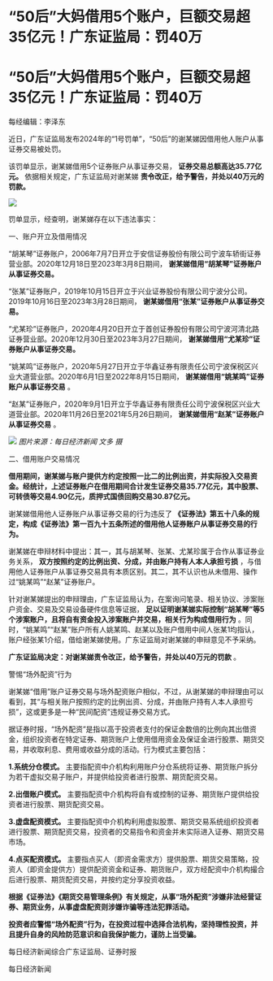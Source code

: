 # “50后”大妈借用5个账户，巨额交易超35亿元！广东证监局：罚40万

# “50后”大妈借用5个账户，巨额交易超35亿元！广东证监局：罚40万

每经编辑：李泽东

近日，广东证监局发布2024年的“1号罚单”，“50后”的谢某娣因借用他人账户从事证券交易被处罚。

该罚单显示，谢某娣借用5个证券账户从事证券交易， **证券交易总额高达35.77亿元。** 依据相关规定，广东证监局对谢某娣
**责令改正，给予警告，并处以40万元的罚款。**

![](https://inews.gtimg.com/om_bt/OMARTkslOWL9BwL2QK86dMA2jlGcXc0_7vACkNVAOVpHMAA/1000)

罚单显示，经查明，谢某娣存在以下违法事实：

一、账户开立及借用情况

“胡某琴”证券账户，2006年7月7日开立于安信证券股份有限公司宁波车轿街证券营业部。2020年12月18日至2023年3月8日期间，
**谢某娣借用“胡某琴”证券账户从事证券交易。**

“张某”证券账户，2019年10月15日开立于兴业证券股份有限公司宁波分公司。2019年10月16日至2023年3月28日期间，
**谢某娣借用“张某”证券账户从事证券交易。**

“尤某珍”证券账户，2020年4月20日开立于首创证券股份有限公司宁波河清北路证券营业部。2020年12月30日至2023年3月27日期间，
**谢某娣借用“尤某珍”证券账户从事证券交易。**

“姚某鸣”证券账户，2020年5月27日开立于华鑫证券有限责任公司宁波保税区兴业大道营业部。2020年6月1日至2022年8月15日期间，
**谢某娣借用“姚某鸣”证券账户从事证券交易** 。

“赵某”证券账户，2020年9月1日开立于华鑫证券有限责任公司宁波保税区兴业大道营业部。2020年11月26日至2021年5月26日期间，
**谢某娣借用“赵某”证券账户从事证券交易** 。

![](https://inews.gtimg.com/om_bt/Ogf76Zd7OJFefKc7dfMbku0uaRSfUZkwPdFNrOpGympNMAA/1000)
_图片来源：每日经济新闻 文多 摄_

二、借用账户交易情况

**借用期间，谢某娣与账户提供方约定按照一比二的比例出资，并实际投入交易资金。经统计，上述证券账户在借用期间合计发生证券交易35.77亿元，其中股票、可转债等交易4.90亿元，质押式国债回购交易30.87亿元。**

谢某娣借用他人证券账户从事证券交易的行为违反了 **《证券法》第五十八条的规定，构成《证券法》第一百九十五条所述的借用他人证券账户从事证券交易的行为。**

谢某娣在申辩材料中提出：其一，其与胡某琴、张某、尤某珍属于合作从事证券业务关系， **双方按照约定的比例出资、分成，并由账户持有人本人承担亏损**
，与借用他人证券账户从事证券交易具有本质区别。其二，其不认识也从未借用、操作过“姚某鸣”“赵某”证券账户。

针对谢某娣提出的申辩理由，广东证监局认为，在案询问笔录、相关协议、涉案账户资金、交易及交易设备硬件信息等证据，
**足以证明谢某娣实际控制“胡某琴”等5个涉案账户，且将自有资金投入涉案账户并交易，相关行为构成借用行为**
。同时，“姚某鸣”“赵某”账户所有人姚某鸣、赵某以及账户借用中间人张某1均指认，账户经张某1介绍，借给谢某娣使用。广东证监局对谢某娣的申辩意见不予采纳。

**广东证监局决定：对谢某娣责令改正，给予警告，并处以40万元的罚款** 。

警惕“场外配资”行为

谢某娣“借用”账户证券交易与场外配资账户相似，不过，从谢某娣的申辩理由可以看到，其“与相关账户按照约定的比例出资、分成，并由账户持有人本人承担亏损”，这或更多是一种“民间配资”违规证券交易方式。

据证券时报，“场外配资”是指以高于投资者支付的保证金数倍的比例向其出借资金，组织投资者在特定证券、期货账户上使用借用资金及保证金进行股票、期货交易，并收取利息、费用或收益分成的活动。行为模式主要包括：

**1.系统分仓模式。** 主要指配资中介机构利用账户分仓系统将证券、期货账户拆分为若干虚拟交易子账户，并提供给投资者进行股票、期货配资交易。

**2.出借账户模式。** 主要指配资中介机构将自有或控制的证券、期货账户提供给投资者进行股票、期货配资交易。

**3.虚盘配资模式。**
主要指配资中介机构利用虚拟股票、期货交易系统组织投资者进行股票、期货配资交易，投资者的交易指令和资金并未实际进入证券、期货交易市场。

**4.点买配资模式。**
主要指点买人（即资金需求方）提供股票、期货交易策略，投资人（即资金提供方）提供配资资金和证券、期货账户，双方经配资中介机构撮合后进行股票、期货配资交易，并按约定分享投资收益。

**根据《证券法》《期货交易管理条例》有关规定，从事“场外配资”涉嫌非法经营证券、期货业务，从事虚盘配资则涉嫌诈骗等违法犯罪活动。**

**投资者应警惕“场外配资”行为，在投资过程中选择合法机构，坚持理性投资，并且提升自身的风险防范意识和自我保护能力，谨防上当受骗。**

每日经济新闻综合广东证监局、证券时报

每日经济新闻

